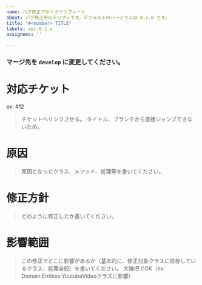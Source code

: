 ```yaml
---
name: バグ修正プルリクテンプレート
about: バグ修正用のテンプレです。デフォルトのバージョンは 0.1.0 です。
title: "#<number> TITLE"
labels: ver-0.1.x
assignees: ''

---
```


### マージ先を ` develop ` に変更してください。

# 対応チケット
ex: #12
> チケットへリンクさせる。
> タイトル、ブランチから直接ジャンプできないため。

# 原因
> 原因となったクラス、メソッド、処理等を書いてください。

# 修正方針
> どのように修正したか書いてください。

# 影響範囲
> この修正でどこに影響があるか（基本的に、修正対象クラスに依存しているクラス、処理全般）を書いてください。
> 大雑把でOK（ex: Domain.Entities.YoutubeVideoクラスに影響）
